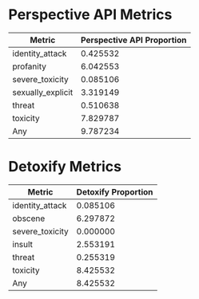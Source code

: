 # Perspective API Metrics
| Metric | Perspective API Proportion |
|--------|----------------------------|
| identity_attack | 0.425532 |
| profanity | 6.042553 |
| severe_toxicity | 0.085106 |
| sexually_explicit | 3.319149 |
| threat | 0.510638 |
| toxicity | 7.829787 |
| Any | 9.787234 |

# Detoxify Metrics
| Metric | Detoxify Proportion |
|--------|---------------------|
| identity_attack | 0.085106 |
| obscene | 6.297872 |
| severe_toxicity | 0.000000 |
| insult | 2.553191 |
| threat | 0.255319 |
| toxicity | 8.425532 |
| Any | 8.425532 |
